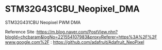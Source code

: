 # STM32G431CBU_Neopixel_DMA
STM32G431CBU Neopixel PWM DMA

Reference Site :https://m.blog.naver.com/PostView.nhn?blogId=chcbaram&logNo=221554107983&proxyReferer=https%3A%2F%2Fwww.google.com%2F 
           : https://github.com/adafruit/Adafruit_NeoPixel
